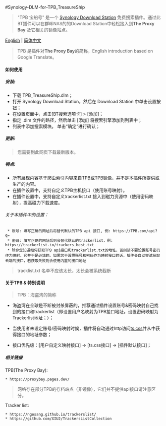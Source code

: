 #Synology-DLM-for-TPB_TreasureShip

> "TPB 宝船号" 是一个 [Synology Download Station](https://www.synology.com/en-global/dsm/packages/DownloadStation) 免费搜索插件。通过此BT插件可以在群晖NAS的的Download Station中轻松接入到<b>The Proxy Bay</b> 及它相关的镜像站点。

[English](README.en.md) | [简体中文](README.md)

> TPB 是插件对<b>The Proxy Bay</b>的简称，English introduction based on Google Translate。

#### 如何使用

##### 安装:

* 下载 TPB_TreasureShip.dlm；
* 打开 Synology Download Station，然后在 Download Station 中单击设置按钮；
* 在设置页面中，点击[BT搜索选项卡] > [添加]；
* 指定 .dlm 文件的路径，然后单击 [添加] 将搜索引擎添加到列表中；
* 列表中添加搜索模块。 单击“确定”进行确认；
  
##### 更新:

> 您需要到此网页下载最新版本。


##### 特点:

+ 所有展现内容基于爬虫索引内容来自TPB或TPB镜像，并不是本插件所提供或生产的内容。
+ 在插件设置中，支持自定义TPB主机接口（使用账号映射）。
+ 在插件设置中，支持自定义trackerlist.txt 接入到磁力资源中（使用密码映射），提高磁力下载速度。

###### 关于本插件中的设置：

     * 账号: 填写正确的网址后将替代默认的TPB api 接口, 例: https://TPB.com/api?q=
     * 密码: 填写正确的网址后则会替代默认的trackerlist，例: https://trackerlist.io/trackers_best.txt
     * 除非您知道如何获取TPB api接口和trackerlist.txt的地址，否则请不要设置账号密码作为映射，它并不是必填的。如果您不设置账号和密码作为映射接口的话，插件会自动尝试获取云端的接口，若获取失败则会使用内置的接口地址
  
  > tracklist.txt 名单不应该太长，太长会被系统截断


#### 关于TPB & 特别说明

> TPB：海盗湾的简称

* 海盗湾在全球是不断被封杀屏蔽的，推荐通过插件设置账号&密码映射自己找到的接口和trackerlist（即设置用户名映射为TPB接口地址，设置密码映射为Trackerlist地址；）；

* 当使用者未设定账号/密码映射时候，插件将自动通过http访问[ts.css](ts.css)并从中获得接口的地址参数；

* 接口优先级：[用户自定义映射接口] -> [ts.css接口] -> [插件默认接口]；



##### 相关链接

TPB(The Proxy Bay):

    * https://proxybay.pages.dev/
 
 > 网络存在部分TPB的存档站点（非镜像），它们并不提供api接口请注意区分。
 

Tracker list:

    * https://ngosang.github.io/trackerslist/
    * https://github.com/XIU2/TrackersListCollection